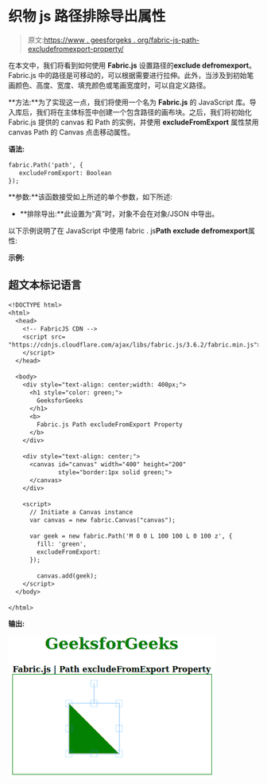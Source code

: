 # 织物 js 路径排除导出属性

> 原文:[https://www . geesforgeks . org/fabric-js-path-excludefromexport-property/](https://www.geeksforgeeks.org/fabric-js-path-excludefromexport-property/)

在本文中，我们将看到如何使用 **Fabric.js** 设置路径的**exclude defromexport**。Fabric.js 中的路径是可移动的，可以根据需要进行拉伸。此外，当涉及到初始笔画颜色、高度、宽度、填充颜色或笔画宽度时，可以自定义路径。

**方法:**为了实现这一点，我们将使用一个名为 **Fabric.js** 的 JavaScript 库。导入库后，我们将在主体标签中创建一个包含路径的画布块。之后，我们将初始化 Fabric.js 提供的 canvas 和 Path 的实例，并使用 **excludeFromExport** 属性禁用 canvas Path 的 Canvas 点击移动属性。

**语法:**

```
fabric.Path('path', {
   excludeFromExport: Boolean
});
```

**参数:**该函数接受如上所述的单个参数，如下所述:

*   **排除导出:**此设置为“真”时，对象不会在对象/JSON 中导出。

以下示例说明了在 JavaScript 中使用 fabric . js**Path exclude defromexport**属性:

**示例:**

## 超文本标记语言

```
<!DOCTYPE html> 
<html> 
  <head>
    <!-- FabricJS CDN -->
    <script src= 
"https://cdnjs.cloudflare.com/ajax/libs/fabric.js/3.6.2/fabric.min.js"> 
    </script> 
  </head> 

  <body> 
    <div style="text-align: center;width: 400px;"> 
      <h1 style="color: green;"> 
        GeeksforGeeks 
      </h1>
      <b> 
        Fabric.js Path excludeFromExport Property 
      </b> 
    </div> 

    <div style="text-align: center;"> 
      <canvas id="canvas" width="400" height="200"
              style="border:1px solid green;"> 
      </canvas> 
    </div> 

    <script> 
      // Initiate a Canvas instance 
      var canvas = new fabric.Canvas("canvas"); 

      var geek = new fabric.Path('M 0 0 L 100 100 L 0 100 z', {
        fill: 'green',
        excludeFromExport:
      });

        canvas.add(geek);
    </script> 
  </body> 

</html>
```

**输出:**

![](img/3920c66d74188aab06ff24d15c80884c.png)